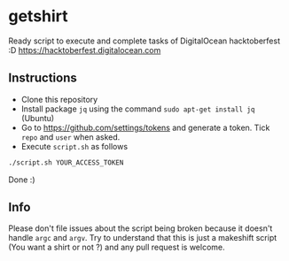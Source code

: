 # getshirt
Ready script to execute and complete tasks of DigitalOcean hacktoberfest  :D https://hacktoberfest.digitalocean.com

## Instructions 
* Clone this repository
* Install package `jq` using the command `sudo apt-get install jq` (Ubuntu)
* Go to https://github.com/settings/tokens and generate a token. Tick `repo` and `user` when asked. 
* Execute `script.sh` as follows 

```bash
./script.sh YOUR_ACCESS_TOKEN
```
Done :)

## Info

Please don't file issues about the script being broken because it doesn't handle `argc` and `argv`. Try to understand that this is just a makeshift script (You want a shirt or not ?) and any pull request is welcome.
